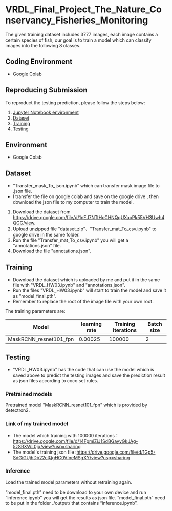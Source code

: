 # VRDL_Final_Project_The_Nature_Conservancy_Fisheries_Monitoring
The given training dataset includes 3777 images, each image contains a certain species of fish, our goal is to train a model which can classify images into the following 8 classes.

## Coding Environment
- Google Colab

## Reproducing Submission
To reproduct the testing prediction, please follow the steps below:
1. [Jupyter Notebook environment](#environment)
2. [Dataset](#dataset)
3. [Training](#training)
4. [Testing](#testing)

## Environment
- Google Colab

## Dataset
- “Transfer_mask_To_json.ipynb” which can transfer mask image file to .json file. 
- I transfer the file on google colab and save on the google drive , then download the json file to my computer to train the model.
1. Download the dataset from https://drive.google.com/file/d/1nEJ7NTtHcCHNQqUXaoPk55VH3Uwh4QGG/view.
2. Upload unzipped file "dataset.zip"、"Transfer_mat_To_csv.ipynb" to google drive in the same folder.
3. Run the file "Transfer_mat_To_csv.ipynb" you will get a "annotations.json" file.
4. Download the file "annotations.json".



## Training
- Download the dataset which is uploaded by me and put it in the same file with "VRDL_HW03.ipynb" and "annotations.json".
- Run the files "VRDL_HW03.ipynb" will start to train the model and save it as "model_final.pth".
- Remember to replace the root of the image file with your own root.

The training parameters are:

Model | learning rate | Training iterations | Batch size
------------------------ | ------------------------- | ------------------------- | -------------------------
MaskRCNN_resnet101_fpn | 0.00025 | 100000 | 2

## Testing
- "VRDL_HW03.ipynb" has the code that can use the model which is saved above to predict the testing images and save the prediction result as json files according to coco set rules.

### Pretrained models
Pretrained model "MaskRCNN_resnet101_fpn" which is provided by detectron2.

### Link of my trained model
- The model which training with 100000 iterations：https://drive.google.com/file/d/14FpmiZiJ1SdBGayvGkJAg-5zSRXWL0jq/view?usp=sharing
- The model's training json file :https://drive.google.com/file/d/1Gp5-SdGiGUjhDb22cIQgHC0VIneMSgXY/view?usp=sharing

### Inference

Load the trained model parameters without retraining again.

“model_final.pth” need to be download to your own device and run “inference.ipynb” you will get the results as json file.
“model_final.pth” need to be put in the folder ./output/ that contains “inference.ipynb”.
